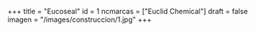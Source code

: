+++
title = "Eucoseal"
id = 1
ncmarcas = ["Euclid Chemical"]
draft = false
imagen = "/images/construccion/1.jpg"
+++

<!--more-->